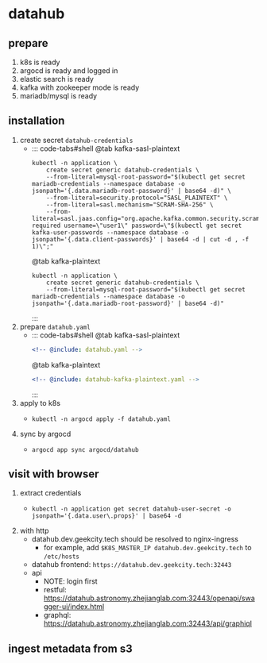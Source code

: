 # datahub

## prepare

1. k8s is ready
2. argocd is ready and logged in
3. elastic search is ready
4. kafka with zookeeper mode is ready
5. mariadb/mysql is ready

## installation

1. create secret `datahub-credentials`
    * ::: code-tabs#shell
      @tab kafka-sasl-plaintext
      ```shell
      kubectl -n application \
          create secret generic datahub-credentials \
          --from-literal=mysql-root-password="$(kubectl get secret mariadb-credentials --namespace database -o jsonpath='{.data.mariadb-root-password}' | base64 -d)" \
          --from-literal=security.protocol="SASL_PLAINTEXT" \
          --from-literal=sasl.mechanism="SCRAM-SHA-256" \
          --from-literal=sasl.jaas.config="org.apache.kafka.common.security.scram.ScramLoginModule required username=\"user1\" password=\"$(kubectl get secret kafka-user-passwords --namespace database -o jsonpath='{.data.client-passwords}' | base64 -d | cut -d , -f 1)\";"
      ```
      @tab kafka-plaintext
      ```shell
      kubectl -n application \
          create secret generic datahub-credentials \
          --from-literal=mysql-root-password="$(kubectl get secret mariadb-credentials --namespace database -o jsonpath='{.data.mariadb-root-password}' | base64 -d)"
      ```
      :::
2. prepare `datahub.yaml`
    * ::: code-tabs#shell
      @tab kafka-sasl-plaintext
      ```yaml
      <!-- @include: datahub.yaml -->
      ```
      @tab kafka-plaintext
      ```yaml
      <!-- @include: datahub-kafka-plaintext.yaml -->
      ```
      :::
3. apply to k8s
    * ```shell
      kubectl -n argocd apply -f datahub.yaml
      ```
4. sync by argocd
    * ```shell
      argocd app sync argocd/datahub
      ```

## visit with browser

1. extract credentials
    * ```shell
      kubectl -n application get secret datahub-user-secret -o jsonpath='{.data.user\.props}' | base64 -d
      ```
2. with http
    * datahub.dev.geekcity.tech should be resolved to nginx-ingress
        + for example, add `$K8S_MASTER_IP datahub.dev.geekcity.tech` to `/etc/hosts`
    * datahub frontend: `https://datahub.dev.geekcity.tech:32443`
    * api
        + NOTE: login first
        + restful: https://datahub.astronomy.zhejianglab.com:32443/openapi/swagger-ui/index.html
        + graphql: https://datahub.astronomy.zhejianglab.com:32443/api/graphiql

## ingest metadata from s3

